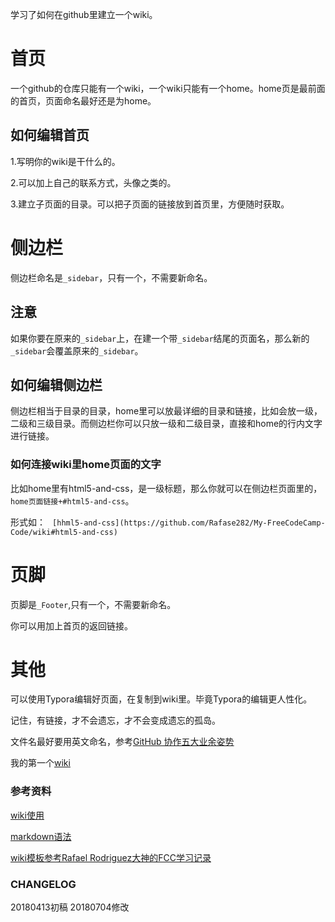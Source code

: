 学习了如何在github里建立一个wiki。

# 首页

一个github的仓库只能有一个wiki，一个wiki只能有一个home。home页是最前面的首页，页面命名最好还是为home。

## 如何编辑首页

1.写明你的wiki是干什么的。

2.可以加上自己的联系方式，头像之类的。

3.建立子页面的目录。可以把子页面的链接放到首页里，方便随时获取。


# 侧边栏

侧边栏命名是`_sidebar`，只有一个，不需要新命名。

## 注意
如果你要在原来的`_sidebar`上，在建一个带`_sidebar`结尾的页面名，那么新的`_sidebar`会覆盖原来的`_sidebar`。

## 如何编辑侧边栏

侧边栏相当于目录的目录，home里可以放最详细的目录和链接，比如会放一级，二级和三级目录。而侧边栏你可以只放一级和二级目录，直接和home的行内文字进行链接。

### 如何连接wiki里home页面的文字

比如home里有html5-and-css，是一级标题，那么你就可以在侧边栏页面里的，`home页面链接+#html5-and-css`。

形式如： ` [hhml5-and-css](https://github.com/Rafase282/My-FreeCodeCamp-Code/wiki#html5-and-css)`

# 页脚

页脚是`_Footer`,只有一个，不需要新命名。

你可以用加上首页的返回链接。

# 其他

可以使用Typora编辑好页面，在复制到wiki里。毕竟Typora的编辑更人性化。

记住，有链接，才不会遗忘，才不会变成遗忘的孤岛。

文件名最好要用英文命名，参考[GitHub 协作五大业余姿势](http://mp.weixin.qq.com/s/qvwmrlmcoQCwVbnugcWyhQ)


我的第一个[wiki](https://github.com/zilongxuan001/LearnFreecode/wiki)




### 参考资料

[wiki使用](https://lpd-ios.github.io/2017/07/11/GitHub-Wiki-Introduction/)

[markdown语法](http://wowubuntu.com/markdown/)

[wiki模板参考Rafael Rodriguez大神的FCC学习记录](https://github.com/Rafase282/My-FreeCodeCamp-Code/wiki)


### CHANGELOG
20180413初稿
20180704修改

